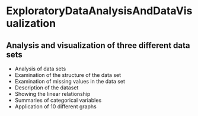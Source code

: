 # ExploratoryDataAnalysisAndDataVisualization
## Analysis and visualization of three different data sets
* Analysis of data sets
* Examination of the structure of the data set
* Examination of missing values in the data set
* Description of the dataset
* Showing the linear relationship
* Summaries of categorical variables
* Application of 10 different graphs
